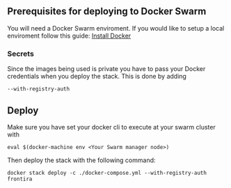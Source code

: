 ## Prerequisites for deploying to Docker Swarm
You will need a Docker Swarm enviroment. 
If you would like to setup a local enviroment follow this guide: [Install Docker](https://docs.docker.com/engine/swarm/)

### Secrets
Since the images being used is private you have to pass your Docker credentials when you deploy the stack. This is done by adding 
```
--with-registry-auth
```

## Deploy

Make sure you have set your docker cli to execute at your swarm cluster with 
```
eval $(docker-machine env <Your Swarm manager node>)
```

Then deploy the stack with the following command:
```
docker stack deploy -c ./docker-compose.yml --with-registry-auth frontira
```